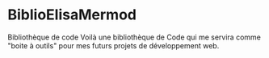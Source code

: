 # BiblioElisaMermod
Bibliothèque de code
Voilà une bibliothèque de Code qui me servira comme "boite à outils" pour mes futurs projets de développement web.
